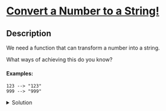 # [Convert a Number to a String!](https://www.codewars.com/kata/5265326f5fda8eb1160004c8/train/php)
## Description
<div><p>We need a function that can transform a number into a string.</p>
<p>What ways of achieving this do you know?</p>
<h4 id="examples">Examples:</h4>
<pre><code>123 --&gt; "123"
999 --&gt; "999"
</code></pre>
</div>
<details><summary>Solution</summary><pre><code><span class="cm-keyword">function</span> <span class="cm-def">numberToString</span>(<span class="cm-variable-2">$num</span>){
  <span class="cm-keyword">return</span> <span class="cm-string">"</span><span class="cm-variable-2">$num</span><span class="cm-string">"</span>; <span class="cm-comment">// strval($num) or cast to string, i.e. (string) $num</span>
}</code></pre></details>